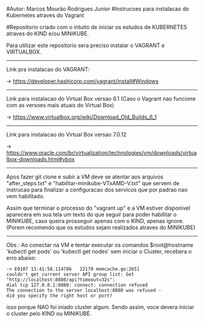 #Autor: Marcos Mourão Rodrigues Junior
#Instrucoes para instalacao do Kubernetes atraves do Vagrant

#Repositorio criado com o intuito de iniciar os estudos de KUBERNETES atraves do KIND e/ou MINIKUBE.

Para utilizar este repositorio sera preciso instalar o VAGRANT e VIRTUALBOX.

---
Link pra instalacao do VAGRANT: 

-> https://developer.hashicorp.com/vagrant/install#Windows

---
Link para instalacao do Virtual Box versao 6.1 (Caso o Vagrant nao funcione com as versoes mais atuais do Virtual Box)

-> https://www.virtualbox.org/wiki/Download_Old_Builds_6_1

---
Link para instalacao do Virtual Box versao 7.0.12

-> https://www.oracle.com/br/virtualization/technologies/vm/downloads/virtualbox-downloads.html#vbox

---
Apos fazer git clone e subir a VM deve se atentar aos arquivos "after_steps.txt" e "habilitar-minikube-VTxAMD-V.txt" que servem de instrucao 
para finalizar a configuracao dos servicos que por padrao nao vem habilitado.

Assim que terminar o processo do "vagrant up" e a VM estiver disponivel aparecera em sua tela um texto do que seguir para poder habilitar o MINIKUBE,
caso queira prosseguir apenas com o KIND, apenas ignore. (Porem recomendo que os estudos sejam realizados atraves do MINIKUBE)

---
Obs.: Ao conectar na VM e tentar executar os comandos $root@hostname 'kubectl get pods' ou 'kubectl get nodes' sem iniciar o Cluster, 
recebera o erro abaixo:

    -> E0107 13:41:58.114786   22179 memcache.go:265] 
    couldn't get current server API group list: Get "http://localhost:8080/api?timeout=32s": 
    dial tcp 127.0.0.1:8080: connect: connection refused
    The connection to the server localhost:8080 was refused - 
    did you specify the right host or port?

isso porque NAO foi iniado cluster algum. Sendo assim, voce devera iniciar o cluster pelo KIND ou MINIKUBE.


